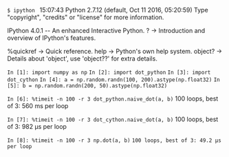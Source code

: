 `$ ipython `                                                                                                  15:07:43
Python 2.7.12 (default, Oct 11 2016, 05:20:59)
Type "copyright", "credits" or "license" for more information.

IPython 4.0.1 -- An enhanced Interactive Python.
?         -> Introduction and overview of IPython's features.

%quickref -> Quick reference.
help      -> Python's own help system.
object?   -> Details about 'object', use 'object??' for extra details.

`In [1]: import numpy as np`
`In [2]: import dot_python`
`In [3]: import dot_cython`
`In [4]: a = np.random.randn(100, 200).astype(np.float32)`
`In [5]: b = np.random.randn(200, 50).astype(np.float32)`

`In [6]: %timeit -n 100 -r 3 dot_python.naive_dot(a, b)`
100 loops, best of 3: 560 ms per loop

`In [7]: %timeit -n 100 -r 3 dot_cython.naive_dot(a, b)`
100 loops, best of 3: 982 µs per loop

`In [8]: %timeit -n 100 -r 3 np.dot(a, b)`
`100 loops, best of 3: 49.2 µs per loop`
